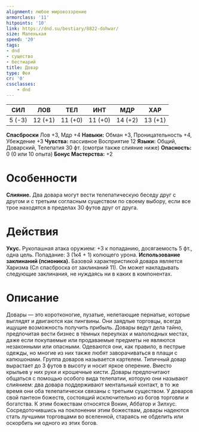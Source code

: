 ```yaml
---
alignment: любое мировоззрение
armorclass: '11'
hitpoints: '10'
link: https://dnd.su/bestiary/8822-dohwar/
size: Маленькая
speed: '20'
tags:
- dnd
- существо
- бестиарий
title: Довар
type: Фея
cr: '0'
cssclasses:
    - dnd
---
```



| СИЛ | ЛОВ | ТЕЛ | ИНТ | МДР | ХАР |
|---|---|---|---|---|---|
| 5 (-3) | 12 (+1) | 11 (+0) | 11 (+0) | 14 (+2) | 13 (+1) |
**Спасброски** Лов +3, Мдр +4
**Навыки:** Обман +3, Проницательность +4, Убеждение +3
**Чувства:** пассивное Восприятие 12
**Языки:** Общий, Доварский, Телепатия 30 фт. (смотри также слияние ниже)
**Опасность:** 0 (0 или 10 опыта)
**Бонус Мастерства:** +2


# Особенности
**Слияние.** Два довара могут вести телепатическую беседу друг с другом и с третьим согласным существом по своему выбору, если все трое находятся в пределах 30 футов друг от друга.


# Действия
**Укус.** Рукопашная атака оружием: +3 к попаданию, досягаемость 5 фт., одна цель. Попадание: 3 (1к4 + 1) колющего урона.
**Использование заклинаний (псионика).** Базовой характеристикой довара является Харизма (Сл спасброска от заклинаний 11). Он может накладывать следующие заклинания, не нуждаясь ни в каких в компонентах.


# Описание
Довары — это коротконогие, пузатые, нелетающие пернатые, которые выглядят и двигаются как пингвины. Они заядлые торговцы, всегда ищущие возможность получить прибыль. Довары ведут дела тайно, предпочитая вести бизнес в тёмных переулках и малолюдных местах, даже если покупаемые или продаваемые предметы не являются незаконными или опасными. Одеваются они, как правило, в пестрые одежды, но многие из них также любят заворачиваться в плащи с капюшонами. Группа доваров называется картелем. Типичный довар вырастает до 3 футов в высоту и носит яркое оперение. Вместо крыльев у них руки и крошечные кисти. Довары предпочитают общаться с помощью особого вида телепатии, которую они называют слиянием: два довара поддерживают ментальный контакт, в то же время они оба телепатически связаны с третьим существом. У доваров свой пантеон божеств, состоящий исключительно из богов торговли и богатства. К этим божествам относятся Вокин, Аббатор и Зилхус. Сосредоточившись на поклонении этим божествам, довары надеются стать лучшими торговцами во вселенной, стараясь не обделить или оскорбить ни одного из этих богов.
